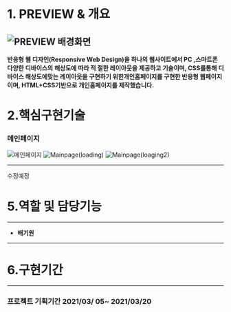 
# 1. **PREVIEW & 개요**
![PREVIEW 배경화면](https://user-images.githubusercontent.com/62824389/111339131-dd505300-86ba-11eb-9b9e-88ca8e77c01e.jpg)
---
**반응형 웹 디자인(Responsive Web Design)을 하나의 웹사이트에서 PC ,스마트폰 다양한 디바이스의 해상도에 따라 적  절한 레이아웃을 제공하고 기술이며, CSS를통해 디바이스 해상도에맞는 레이아웃을 구현하기 위한개인홈페이지를 구현한 반응형 웹페이지 이며,  HTML+CSS기반으로 개인홈페이지를 제작했습니다.**
# 2.핵심구현기술
### 메인페이지 
![메인페이지](https://user-images.githubusercontent.com/62824389/111612848-3e923680-8821-11eb-932b-67541719beb5.gif)
![Mainpage(loading)](https://user-images.githubusercontent.com/62824389/111613030-6f726b80-8821-11eb-8cbd-7656822a8cd8.gif)
![Mainpage(loaging2)](https://user-images.githubusercontent.com/62824389/111613033-70a39880-8821-11eb-80bf-2758f188adc4.gif)

---
수정예정 
# 5.역할 및 담당기능
---
- **배기원**
      
---
# 6.구현기간
---
### 프로젝트 기획기간  2021/03/ 05~ 2021/03/20
